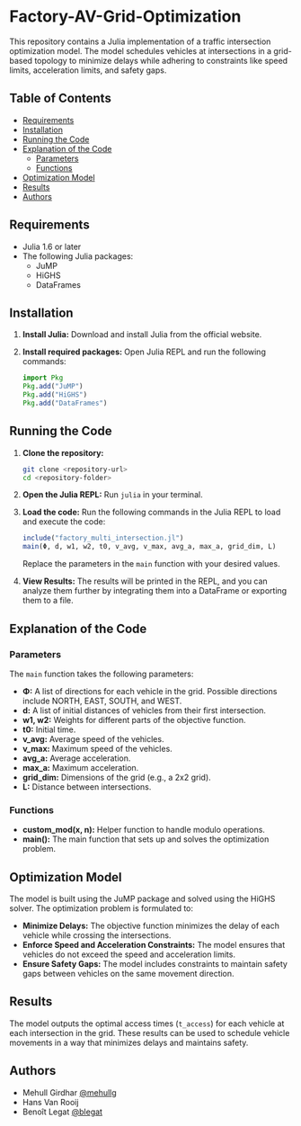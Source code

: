 # Factory-AV-Grid-Optimization

This repository contains a Julia implementation of a traffic intersection optimization model. The model schedules vehicles at intersections in a grid-based topology to minimize delays while adhering to constraints like speed limits, acceleration limits, and safety gaps.

## Table of Contents
- [Requirements](#requirements)
- [Installation](#installation)
- [Running the Code](#running-the-code)
- [Explanation of the Code](#explanation-of-the-code)
  - [Parameters](#parameters)
  - [Functions](#functions)
- [Optimization Model](#optimization-model)
- [Results](#results)
- [Authors](#authors)

## Requirements
- Julia 1.6 or later
- The following Julia packages:
  - JuMP
  - HiGHS
  - DataFrames

## Installation
1. **Install Julia:** Download and install Julia from the official website.

2. **Install required packages:** Open Julia REPL and run the following commands:
    ```julia
    import Pkg
    Pkg.add("JuMP")
    Pkg.add("HiGHS")
    Pkg.add("DataFrames")
    ```

## Running the Code
1. **Clone the repository:**
    ```bash
    git clone <repository-url>
    cd <repository-folder>
    ```

2. **Open the Julia REPL:** Run `julia` in your terminal.

3. **Load the code:** Run the following commands in the Julia REPL to load and execute the code:
    ```julia
    include("factory_multi_intersection.jl")
    main(Φ, d, w1, w2, t0, v_avg, v_max, avg_a, max_a, grid_dim, L)
    ```
   Replace the parameters in the `main` function with your desired values.

4. **View Results:** The results will be printed in the REPL, and you can analyze them further by integrating them into a DataFrame or exporting them to a file.

## Explanation of the Code

### Parameters
The `main` function takes the following parameters:
- **Φ:** A list of directions for each vehicle in the grid. Possible directions include NORTH, EAST, SOUTH, and WEST.
- **d:** A list of initial distances of vehicles from their first intersection.
- **w1, w2:** Weights for different parts of the objective function.
- **t0:** Initial time.
- **v_avg:** Average speed of the vehicles.
- **v_max:** Maximum speed of the vehicles.
- **avg_a:** Average acceleration.
- **max_a:** Maximum acceleration.
- **grid_dim:** Dimensions of the grid (e.g., a 2x2 grid).
- **L:** Distance between intersections.

### Functions
- **custom_mod(x, n):** Helper function to handle modulo operations.
- **main():** The main function that sets up and solves the optimization problem.

## Optimization Model
The model is built using the JuMP package and solved using the HiGHS solver. The optimization problem is formulated to:
- **Minimize Delays:** The objective function minimizes the delay of each vehicle while crossing the intersections.
- **Enforce Speed and Acceleration Constraints:** The model ensures that vehicles do not exceed the speed and acceleration limits.
- **Ensure Safety Gaps:** The model includes constraints to maintain safety gaps between vehicles on the same movement direction.

## Results
The model outputs the optimal access times (`t_access`) for each vehicle at each intersection in the grid. These results can be used to schedule vehicle movements in a way that minimizes delays and maintains safety.

## Authors
- Mehull Girdhar [@mehullg](https://github.com/mehullg)
- Hans Van Rooij
- Benoît Legat [@blegat](https://github.com/blegat)
